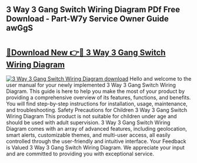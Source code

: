 ## 3 Way 3 Gang Switch Wiring Diagram PDf Free Download - Part-W7y Service Owner Guide awGgS

# <h2><a href="http://dfkzpz.blite.top/?on=3+Way+3+Gang+Switch+Wiring+Diagram">🔗Download New 👉🔴 3 Way 3 Gang Switch Wiring Diagram</a></h2>

[![3 Way 3 Gang Switch Wiring Diagram download](https://i.imgur.com/lujVjoI.png)](http://dfkzpz.blite.top/?on=3+Way+3+Gang+Switch+Wiring+Diagram)
Hello and welcome to the user manual for your newly implemented 3 Way 3 Gang Switch Wiring Diagram. This guide is here to help you make the most of your product by providing a comprehensive overview of its features, functions, and benefits. You will find step-by-step instructions for installation, usage, maintenance, and troubleshooting. Safety Precautions for Children 3 Way 3 Gang Switch Wiring Diagram This product is not suitable for children under age and should be used with adult supervision. 3 Way 3 Gang Switch Wiring Diagram comes with an array of advanced features, including geolocation, smart alerts, customizable themes, and multi-user access, all easily controlled through the user-friendly and intuitive interface. Your Feedback is Valued 3 Way 3 Gang Switch Wiring Diagram. We appreciate your input and are committed to providing you with exceptional service.
